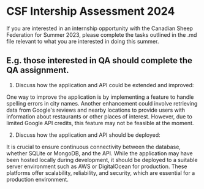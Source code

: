 # CSF Intership Assessment 2024

If you are interested in an internship opportunity with the Canadian Sheep Federation for Summer 2023, please complete the tasks outlined in the .md file relevant to what you are interested in doing this summer.

E.g. those interested in QA should complete the QA assignment.
---------------------

1. Discuss how the application and API could be extended and improved:

One way to improve the application is by implementing a feature to handle spelling errors in city names. Another enhancement could involve retrieving data from Google's reviews and nearby locations to provide users with information about restaurants or other places of interest. However, due to limited Google API credits, this feature may not be feasible at the moment.

2. Discuss how the application and API should be deployed:

It is crucial to ensure continuous connectivity between the database, whether SQLite or MongoDB, and the API. While the application may have been hosted locally during development, it should be deployed to a suitable server environment such as AWS or DigitalOcean for production. These platforms offer scalability, reliability, and security, which are essential for a production environment.